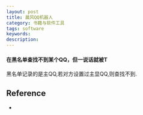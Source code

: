 ```yaml
---
layout: post
title: 晨风QQ机器人
category: 书籍与软件工具
tags: software
keywords: 
description: 
---
```


#### 在黑名单查找不到某个QQ，但一说话就被T

黑名单记录的是主QQ,若对方设置过主显QQ,则查找不到.


## Reference

* []()
